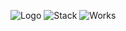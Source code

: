 ![Logo](https://i.postimg.cc/63rMMKXb/Frame-12.png)
![Stack](https://i.postimg.cc/Zq3HqmCY/Frame-13.png)
![Works](https://i.postimg.cc/hvvbHy3T/Frame-8.png)
